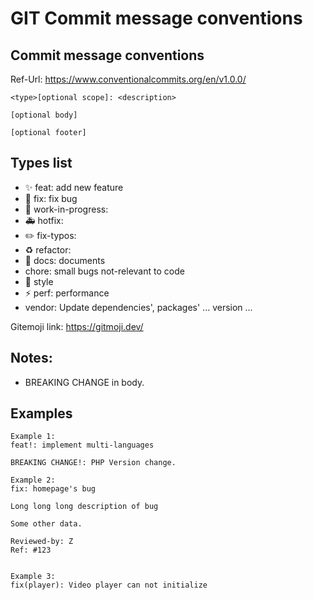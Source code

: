 # GIT Commit message conventions


<!--more-->

## Commit message conventions
Ref-Url: https://www.conventionalcommits.org/en/v1.0.0/
```
<type>[optional scope]: <description>

[optional body]

[optional footer]
```

## Types list
- ✨ feat: add new feature
- 🐛 fix: fix bug
- 🚧 work-in-progress: 
- 🚑️ hotfix: 
- ✏️ fix-typos: 
- ♻️ refactor: 
- 📝 docs: documents
- chore: small bugs not-relevant to code
- 🎨 style
- ⚡️ perf: performance
- vendor: Update dependencies', packages' ... version
...

Gitemoji link: https://gitmoji.dev/

## Notes:
- BREAKING CHANGE in body.

## Examples
```
Example 1:
feat!: implement multi-languages

BREAKING CHANGE!: PHP Version change.

Example 2:
fix: homepage's bug 

Long long long description of bug 

Some other data.

Reviewed-by: Z
Ref: #123


Example 3:
fix(player): Video player can not initialize
```

